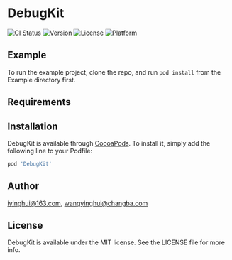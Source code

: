 # DebugKit

[![CI Status](https://img.shields.io/travis/iyinghui@163.com/DebugKit.svg?style=flat)](https://travis-ci.org/iyinghui@163.com/DebugKit)
[![Version](https://img.shields.io/cocoapods/v/DebugKit.svg?style=flat)](https://cocoapods.org/pods/DebugKit)
[![License](https://img.shields.io/cocoapods/l/DebugKit.svg?style=flat)](https://cocoapods.org/pods/DebugKit)
[![Platform](https://img.shields.io/cocoapods/p/DebugKit.svg?style=flat)](https://cocoapods.org/pods/DebugKit)

## Example

To run the example project, clone the repo, and run `pod install` from the Example directory first.

## Requirements

## Installation

DebugKit is available through [CocoaPods](https://cocoapods.org). To install
it, simply add the following line to your Podfile:

```ruby
pod 'DebugKit'
```

## Author

iyinghui@163.com, wangyinghui@changba.com

## License

DebugKit is available under the MIT license. See the LICENSE file for more info.
